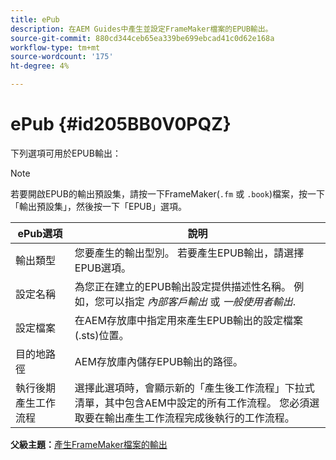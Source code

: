 ```yaml
---
title: ePub
description: 在AEM Guides中產生並設定FrameMaker檔案的EPUB輸出。
source-git-commit: 880cd344ceb65ea339be699ebcad41c0d62e168a
workflow-type: tm+mt
source-wordcount: '175'
ht-degree: 4%

---
```


# ePub {#id205BB0V0PQZ}

下列選項可用於EPUB輸出：

>[!NOTE]
>
> 若要開啟EPUB的輸出預設集，請按一下FrameMaker\(`.fm` 或 `.book`\)檔案，按一下「輸出預設集」，然後按一下「EPUB」選項。

| ePub選項 | 說明 |
|-----------|-----------|
| 輸出類型 | 您要產生的輸出型別。 若要產生EPUB輸出，請選擇EPUB選項。 |
| 設定名稱 | 為您正在建立的EPUB輸出設定提供描述性名稱。 例如，您可以指定 *內部客戶輸出* 或 *一般使用者輸出*. |
| 設定檔案 | 在AEM存放庫中指定用來產生EPUB輸出的設定檔案\(.sts\)位置。 |
| 目的地路徑 | AEM存放庫內儲存EPUB輸出的路徑。 |
| 執行後期產生工作流程 | 選擇此選項時，會顯示新的「產生後工作流程」下拉式清單，其中包含AEM中設定的所有工作流程。 您必須選取要在輸出產生工作流程完成後執行的工作流程。 |

**父級主題：**[&#x200B;產生FrameMaker檔案的輸出](fm-output-generatation.md)
